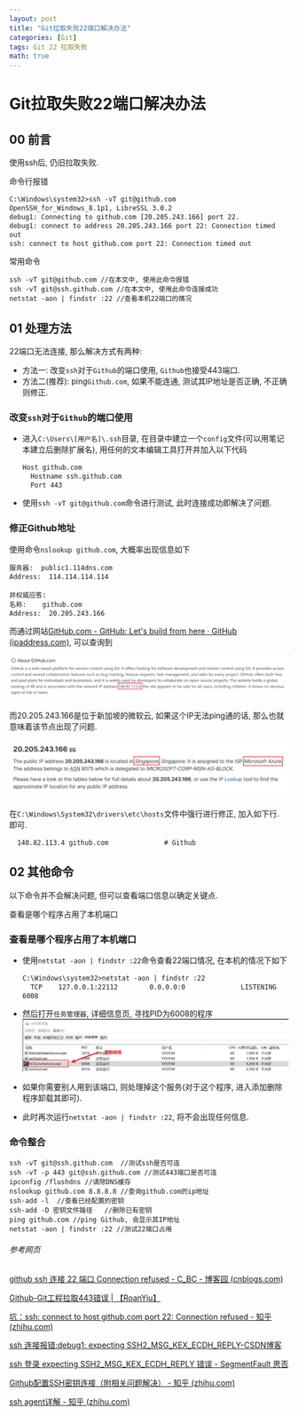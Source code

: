 ```yaml
---
layout: post
title: "Git拉取失败22端口解决办法"
categories: [Git]
tags: Git 22 拉取失败
math: true
---
```


# Git拉取失败22端口解决办法

## 00 前言

使用ssh后, 仍旧拉取失败.

命令行报错

```
C:\Windows\system32>ssh -vT git@github.com
OpenSSH_for_Windows_8.1p1, LibreSSL 3.0.2
debug1: Connecting to github.com [20.205.243.166] port 22.
debug1: connect to address 20.205.243.166 port 22: Connection timed out
ssh: connect to host github.com port 22: Connection timed out
```

常用命令

```
ssh -vT git@github.com //在本文中, 使用此命令报错
ssh -vT git@ssh.github.com //在本文中, 使用此命令连接成功
netstat -aon | findstr :22 //查看本机22端口的情况
```

## 01 处理方法

22端口无法连接, 那么解决方式有两种:

- 方法一: 改变`ssh`对于`Github`的端口使用, `Github`也接受443端口.
- 方法二(推荐): ping`Github.com`, 如果不能连通, 测试其IP地址是否正确, 不正确则修正.

### 改变`ssh`对于`Github`的端口使用

- 进入`C:\Users\[用户名]\.ssh`目录, 在目录中建立一个`config`文件(可以用笔记本建立后删除扩展名), 用任何的文本编辑工具打开并加入以下代码
  ```
  Host github.com
    Hostname ssh.github.com
    Port 443
  ```

- 使用`ssh -vT git@github.com`命令进行测试, 此时连接成功即解决了问题.

### 修正Github地址

使用命令`nslookup github.com`, 大概率出现信息如下

```
服务器:  public1.114dns.com
Address:  114.114.114.114

非权威应答:
名称:    github.com
Address:  20.205.243.166
```

而通过网站[GitHub.com - GitHub: Let's build from here · GitHub (ipaddress.com)](https://sites.ipaddress.com/github.com/#ipinfo), 可以查询到

![image-20240124120704468](/assets/image/image-20240124120704468.png)

而20.205.243.166是位于新加坡的微软云, 如果这个IP无法ping通的话, 那么也就意味着该节点出现了问题.

![image-20240124120756701](/assets/image/image-20240124120756701.png)

在`C:\Windows\System32\drivers\etc\hosts`文件中强行进行修正, 加入如下行. 即可.

```
  140.82.113.4 github.com              # Github
```



## 02 其他命令

以下命令并不会解决问题, 但可以查看端口信息以确定关键点.

查看是哪个程序占用了本机端口

### 查看是哪个程序占用了本机端口

- 使用`netstat -aon | findstr :22`命令查看22端口情况, 在本机的情况下如下

  ```
  C:\Windows\system32>netstat -aon | findstr :22
    TCP    127.0.0.1:22112        0.0.0.0:0              LISTENING       6008
  ```

- 然后打开`任务管理器`, 详细信息页, 寻找PID为6008的程序
  ![image-20240124112458850](/assets/image/image-20240124112458850.png)

- 如果你需要别人用到该端口, 则处理掉这个服务(对于这个程序, 进入添加删除程序卸载其即可).

- 此时再次运行`netstat -aon | findstr :22`, 将不会出现任何信息.

### 命令整合

```
ssh -vT git@ssh.github.com	//测试ssh是否可连
ssh -vT -p 443 git@ssh.github.com //测试443端口是否可连
ipconfig /flushdns //请除DNS缓存
nslookup github.com 8.8.8.8 //查询github.com的ip地址
ssh-add -l	//查看已经配置的密钥
ssh-add -D 密钥文件路径	//删除已有密钥
ping github.com //ping Github, 会显示其IP地址
netstat -aon | findstr :22 //测试22端口占用
```



###### 参考网页

[github ssh 连接 22 端口 Connection refused - C_BC - 博客园 (cnblogs.com)](https://www.cnblogs.com/cbc-onne/p/17981624)

[Github-Git工程拉取443错误 \| 【RoanYiu】](https://myblog.roanyiu.com/posts/Github-Git工程拉取443错误/)

[坑：ssh: connect to host github.com port 22: Connection refused - 知乎 (zhihu.com)](https://zhuanlan.zhihu.com/p/521340971)

[ssh 连接报错:debug1: expecting SSH2_MSG_KEX_ECDH_REPLY-CSDN博客](https://blog.csdn.net/LaineGates/article/details/102768297)

[ssh 登录 expecting SSH2_MSG_KEX_ECDH_REPLY 错误 - SegmentFault 思否](https://segmentfault.com/q/1010000041688968)

[Github配置SSH密钥连接（附相关问题解决） - 知乎 (zhihu.com)](https://zhuanlan.zhihu.com/p/628727065)

[ssh agent详解 - 知乎 (zhihu.com)](https://zhuanlan.zhihu.com/p/126117538)

